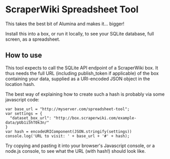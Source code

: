 # ScraperWiki Spreadsheet Tool #

This takes the best bit of Alumina and makes it… bigger!

Install this into a box, or run it locally, to see your SQLite database, full screen, as a spreadsheet.

## How to use ##

This tool expects to call the SQLite API endpoint of a ScraperWiki box. It thus needs the full URL (including publish_token if applicable) of the box containing your data, supplied as a URI-encoded JSON object in the location hash.

The best way of explaining how to create such a hash is probably via some javascript code:

    var base_url = "http://myserver.com/spreadsheet-tool";
    var settings = {
      "dataset_box_url": "http://box.scraperwiki.com/example-data/pUb1i5hT0k3n/"
    }
    var hash = encodeURIComponent(JSON.stringify(settings))
    console.log('URL to visit: ' + base_url + '#' + hash);

Try copying and pasting it into your browser's Javascript console, or a node.js console, to see what the URL (with hash!) should look like.